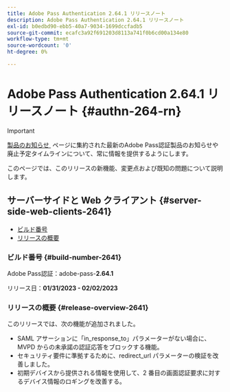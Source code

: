 ```yaml
---
title: Adobe Pass Authentication 2.64.1 リリースノート
description: Adobe Pass Authentication 2.64.1 リリースノート
exl-id: b0edbd90-ebb5-40a7-9034-1699dccfadb5
source-git-commit: ecafc3a92f691203d8113a741f0b6cd00a134e80
workflow-type: tm+mt
source-wordcount: '0'
ht-degree: 0%

---
```


# Adobe Pass Authentication 2.64.1 リリースノート {#authn-264-rn}

>[!IMPORTANT]
>
> [&#x200B; 製品のお知らせ &#x200B;](/help/authentication/product-announcements.md) ページに集約された最新のAdobe Pass認証製品のお知らせや廃止予定タイムラインについて、常に情報を提供するようにします。

このページでは、このリリースの新機能、変更点および既知の問題について説明します。

## サーバーサイドと Web クライアント {#server-side-web-clients-2641}

* [ビルド番号](#build-number-2641)
* [リリースの概要](#release-overview-2641)

### ビルド番号 {#build-number-2641}

Adobe Pass認証：adobe-pass-**2.64.1**

リリース日：**01/31/2023 - 02/02/2023**

### リリースの概要 {#release-overview-2641}

このリリースでは、次の機能が追加されました。

* SAML アサーションに「in_response_to」パラメーターがない場合に、MVPD からの未承諾の認証応答をブロックする機能。
* セキュリティ要件に準拠するために、redirect_url パラメーターの検証を改善しました。
* 初期デバイスから提供される情報を使用して、2 番目の画面認証要求に対するデバイス情報のロギングを改善する。
